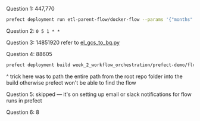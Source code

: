 Question 1: 447,770
```bash
prefect deployment run etl-parent-flow/docker-flow --params '{"months": [1], "color": "green", "year": 2020}'
```

Question 2: `0 5 1 * *`

Question 3: 14851920
refer to [el_gcs_to_bq.py](/flows/04_homework/el_gcs_to_bq.py)

Question 4: 88605
```bash
prefect deployment build week_2_workflow_orchestration/prefect-demo/flows/03_deployments/parameterized_flow.py:etl_parent_flow -n dtc-wk2hw4 --params='{"months": [11], "color": "green", "year": 2020}' -sb github/de-zoomcamp-week2-branch -a
```
^ trick here was to path the entire path from the root repo folder into the build otherwise prefect won't be able to find the flow

Question 5:
skipped — it's on setting up email or slack notifications for flow runs in prefect

Question 6: 8